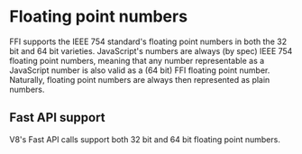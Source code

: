 # Floating point numbers

FFI supports the IEEE 754 standard's floating point numbers in both the 32 bit
and 64 bit varieties. JavaScript's numbers are always (by spec) IEEE 754
floating point numbers, meaning that any number representable as a JavaScript
number is also valid as a (64 bit) FFI floating point number. Naturally,
floating point numbers are always then represented as plain numbers.

## Fast API support

V8's Fast API calls support both 32 bit and 64 bit floating point numbers.
